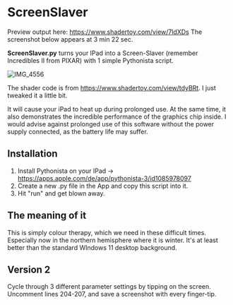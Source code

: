 # ScreenSlaver
Preview output here: https://www.shadertoy.com/view/7ldXDs
The screenshot below appears at 3 min 22 sec.

**ScreenSlaver.py** turns your IPad into a Screen-Slaver (remember Incredibles II from PIXAR) with 1 simple Pythonista script.

![IMG_4556](https://user-images.githubusercontent.com/96354848/146655069-efe9dcfe-7263-443a-b8c1-b6fb36357959.jpeg)

The shader code is from https://www.shadertoy.com/view/tdyBRt.
I just tweaked it a little bit.

It will cause your iPad to heat up during prolonged use.
At the same time, it also demonstrates the incredible performance of the graphics chip inside.
I would advise against prolonged use of this software without the power supply connected, as the battery life may suffer.

Installation
------------

1. Install Pythonista on your IPad -> https://apps.apple.com/de/app/pythonista-3/id1085978097
2. Create a new .py file in the App and copy this script into it.
3. Hit "run" and get blown away.

The meaning of it
-----------------

This is simply colour therapy, which we need in these difficult times.
Especially now in the northern hemisphere where it is winter.
It's at least better than the standard WIndows 11 desktop background.

Version 2
---------
Cycle through 3 different parameter settings by tipping on the screen.
Uncomment lines 204-207, and save a screenshot with every finger-tip.
